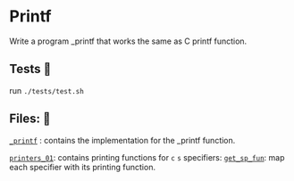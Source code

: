 # Printf

Write a program \_printf that works the same as C printf function.

## Tests :test_tube:

run `./tests/test.sh`

## Files: :file_folder:

[`_printf`](./_printf.c) : contains the implementation for the \_printf function.

[`printers_01`](./printers_01.c): contains printing functions for `c` `s` specifiers:
[`get_sp_fun`](./get_sp_func.c): map each specifier with its printing function.
